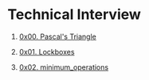 # Technical Interview

1. [0x00. Pascal's Triangle](./0x00-pascal_triangle)

2. [0x01. Lockboxes](./0x01-lockboxes)

3. [0x02. minimum_operations](./0x02-minimum_operations)

